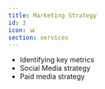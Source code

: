 ```yaml
---
title: Marketing Strategy
id: 3
icon: 📊
section: services
---
```


- Identifying key metrics
- Social Media strategy
- Paid media strategy